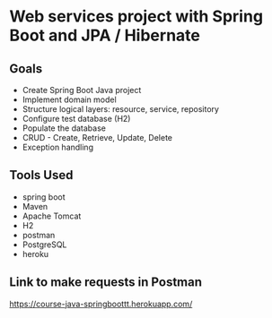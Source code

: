 # Web services project with Spring Boot and JPA / Hibernate

## Goals
* Create Spring Boot Java project
* Implement domain model
* Structure logical layers: resource, service, repository
* Configure test database (H2)
* Populate the database
* CRUD - Create, Retrieve, Update, Delete
* Exception handling

## Tools Used
* spring boot
* Maven
* Apache Tomcat
* H2
* postman
* PostgreSQL
* heroku

## Link to make requests in Postman
https://course-java-springboottt.herokuapp.com/
